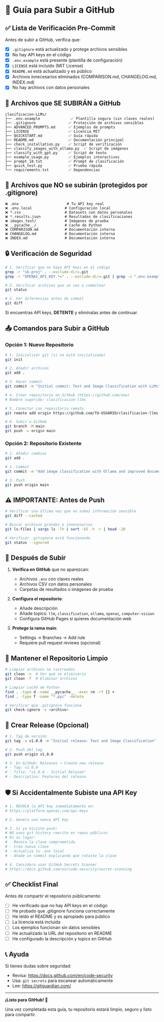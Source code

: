 # 🚀 Guía para Subir a GitHub

## ✅ Lista de Verificación Pre-Commit

Antes de subir a GitHub, verifica que:

- [x] `.gitignore` está actualizado y protege archivos sensibles
- [x] No hay API keys en el código
- [x] `.env.example` está presente (plantilla de configuración)
- [x] `LICENSE` está incluido (MIT License)
- [x] `README.md` está actualizado y es público
- [x] Archivos innecesarios eliminados (COMPARISON.md, CHANGELOG.md, INDEX.md)
- [x] No hay archivos con datos personales

## 📝 Archivos que SE SUBIRÁN a GitHub

```
clasificacion-LLMs/
├── .env.example              ✅ Plantilla segura (sin claves reales)
├── .gitignore               ✅ Protección de archivos sensibles
├── ADVANCED_PROMPTS.md      ✅ Ejemplos de prompts
├── LICENSE                  ✅ Licencia MIT
├── QUICKSTART.md            ✅ Guía rápida
├── README.md                ✅ Documentación principal
├── check_installation.py    ✅ Script de verificación
├── classify_images_with_ollama.py  ✅ Script de imágenes
├── classify_with_gpt.py     ✅ Script de texto
├── example_usage.py         ✅ Ejemplos interactivos
├── prompt_18.txt            ✅ Prompt de clasificación
├── quick_test.py            ✅ Prueba rápida
└── requirements.txt         ✅ Dependencias
```

## 🚫 Archivos que NO se subirán (protegidos por .gitignore)

```
❌ .env                      # Tu API key real
❌ .env.local               # Configuración local
❌ *.csv                    # Datasets con datos personales
❌ *_results.json           # Resultados de clasificaciones
❌ images_test/             # Imágenes de prueba
❌ __pycache__/             # Cache de Python
❌ COMPARISON.md            # Documentación interna
❌ CHANGELOG.md             # Documentación interna
❌ INDEX.md                 # Documentación interna
```

## 🔒 Verificación de Seguridad

```bash
# 1. Verificar que no haya API keys en el código
grep -r "sk-proj" . --exclude-dir=.git
grep -r "OPENAI_API_KEY.*=" . --exclude-dir=.git | grep -v ".env.example"

# 2. Verificar archivos que se van a commitear
git status

# 3. Ver diferencias antes de commit
git diff
```

Si encuentras API keys, **DETENTE** y elimínalas antes de continuar.

## 📤 Comandos para Subir a GitHub

### Opción 1: Nuevo Repositorio

```bash
# 1. Inicializar git (si no está inicializado)
git init

# 2. Añadir archivos
git add .

# 3. Hacer commit
git commit -m "Initial commit: Text and Image Classification with LLMs"

# 4. Crear repositorio en GitHub (https://github.com/new)
# Nombre sugerido: clasificacion-llms

# 5. Conectar con repositorio remoto
git remote add origin https://github.com/TU-USUARIO/clasificacion-llms.git

# 6. Subir a GitHub
git branch -M main
git push -u origin main
```

### Opción 2: Repositorio Existente

```bash
# 1. Añadir cambios
git add .

# 2. Commit
git commit -m "Add image classification with Ollama and improved documentation"

# 3. Push
git push origin main
```

## ⚠️ IMPORTANTE: Antes de Push

```bash
# Verificar una última vez que no subes información sensible
git diff --cached

# Buscar archivos grandes o innecesarios
git ls-files | xargs ls -lh | sort -k5 -h -r | head -20

# Verificar .gitignore está funcionando
git status --ignored
```

## 🎯 Después de Subir

1. **Verifica en GitHub** que no aparezcan:
   - Archivos `.env` con claves reales
   - Archivos CSV con datos personales
   - Carpetas de resultados o imágenes de prueba

2. **Configura el repositorio**:
   - Añade descripción
   - Añade topics: `llm`, `classification`, `ollama`, `openai`, `computer-vision`
   - Configura GitHub Pages si quieres documentación web

3. **Protege la rama main**:
   - Settings → Branches → Add rule
   - Requiere pull request reviews (opcional)

## 🔄 Mantener el Repositorio Limpio

```bash
# Limpiar archivos no rastreados
git clean -n  # Ver qué se eliminaría
git clean -f  # Eliminar archivos

# Limpiar caché de Python
find . -type d -name __pycache__ -exec rm -rf {} +
find . -type f -name "*.pyc" -delete

# Verificar que .gitignore funciona
git check-ignore -v <archivo>
```

## 📝 Crear Release (Opcional)

```bash
# 1. Tag de versión
git tag -a v1.0.0 -m "Initial release: Text and Image Classification"

# 2. Push del tag
git push origin v1.0.0

# 3. En GitHub: Releases → Create new release
# - Tag: v1.0.0
# - Title: "v1.0.0 - Initial Release"
# - Description: Features del release
```

## 🛡️ Si Accidentalmente Subiste una API Key

```bash
# 1. REVOCA la API key inmediatamente en:
# https://platform.openai.com/api-keys

# 2. Genera una nueva API key

# 3. Si ya hiciste push:
# NO uses git history rewrite en repos públicos
# En su lugar:
# - Revoca la clave comprometida
# - Crea nueva clave
# - Actualiza tu .env local
# - Añade un commit explicando que rotaste la clave

# 4. Considera usar GitHub Secrets Scanner
# https://docs.github.com/en/code-security/secret-scanning
```

## ✅ Checklist Final

Antes de compartir el repositorio públicamente:

- [ ] He verificado que no hay API keys en el código
- [ ] He probado que .gitignore funciona correctamente
- [ ] He leído el README y es apropiado para público
- [ ] La licencia está incluida
- [ ] Los ejemplos funcionan sin datos sensibles
- [ ] He actualizado la URL del repositorio en README
- [ ] He configurado la descripción y topics en GitHub

## 📞 Ayuda

Si tienes dudas sobre seguridad:
- Revisa: https://docs.github.com/en/code-security
- Usa: `git secrets` para escanear automáticamente
- Lee: https://gitguardian.com/

---

**¡Listo para GitHub! 🎉**

Una vez completada esta guía, tu repositorio estará limpio, seguro y listo para compartir.
